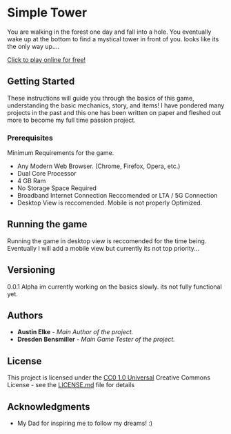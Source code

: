 # Simple Tower

You are walking in the forest one day and fall into a hole. You eventually wake up at the bottom to find a mystical tower in front of you.
looks like its the only way up....

[Click to play online for free!](https://thegianttreetrunk.github.io/simple-tower/)

## Getting Started

These instructions will guide you through the basics of this
game, understanding the basic mechanics, story, and items! I
have pondered many projects in the past and this one has been 
written on paper and fleshed out more to become my full time 
passion project.

### Prerequisites

Minimum Requirements for the game.
- Any Modern Web Browser. (Chrome, Firefox, Opera, etc.)
- Dual Core Processor
- 4 GB Ram
- No Storage Space Required
- Broadband Internet Connection Reccomended or LTA / 5G Connection
- Desktop View is reccomended. Mobile is not properly Optimized.

## Running the game

Running the game in desktop view is reccomended for the time being. Eventually I will add a mobile view but currently its not top priority...

## Versioning

0.0.1 Alpha im currently working on the basics slowly. its not fully functional yet.

## Authors

  - **Austin Elke** - *Main Author of the project.*
  - **Dresden Bensmiller** - *Main Game Tester of the project.*

## License

This project is licensed under the [CC0 1.0 Universal](LICENSE.md)
Creative Commons License - see the [LICENSE.md](LICENSE.md) file for
details

## Acknowledgments

  - My Dad for inspiring me to follow my dreams! :)
